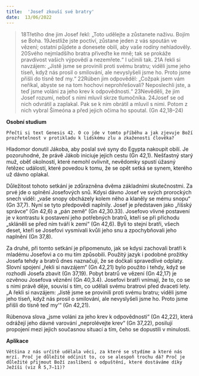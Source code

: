 ```yaml
---
title:  'Josef zkouší své bratry'
date:  13/06/2022
---
```


> <p></p>
> 18Třetího dne jim Josef řekl: „Toto udělejte a zůstanete naživu. Bojím se Boha. 19Jestliže jste poctiví, zůstane jeden z vás spoután ve vězení; ostatní půjdete a donesete obilí, aby vaše rodiny nehladověly. 20Svého nejmladšího bratra přiveďte ke mně; tak se prokáže pravdivost vašich výpovědí a nezemřete.“ I učinili tak. 21A řekli si navzájem: „Jistě jsme se provinili proti svému bratru; viděli jsme jeho tíseň, když nás prosil o smilování, ale nevyslyšeli jsme ho. Proto jsme přišli do tísně teď my.“ 22Rúben jim odpověděl: „Cožpak jsem vám neříkal, abyste se na tom hochovi neprohřešovali? Neposlechli jste, a teď jsme voláni za jeho krev k odpovědnosti.“ 23Nevěděli, že jim Josef rozumí, neboť s nimi mluvil skrze tlumočníka. 24Josef se od nich odvrátil a zaplakal. Pak se k nim obrátil a mluvil s nimi. Potom z nich vybral Šimeóna a před jejich očima ho spoutal. (Gn 42,18–24)

**Osobní studium**

`Přečti si text Genesis 42. O co jde v tomto příběhu a jak zjevuje Boží prozřetelnost v protikladu k lidskému zlu a zkaženosti člověka?`

Hladomor donutil Jákoba, aby poslal své syny do Egypta nakoupit obilí. Je pozoruhodné, že právě Jákob iniciuje jejich cestu (Gn 42,1). Nešťastný starý muž, oběť okolností, které nemohl ovlivnit, nevědomky spustí úžasný řetězec událostí, které povedou k tomu, že se opět setká se synem, kterého už dávno oplakal.

Důležitost tohoto setkání je zdůrazněna dvěma základními skutečnostmi. Za prvé jde o splnění Josefových snů. Kdysi dávno Josef ve svých prorockých snech viděl: „vaše snopy obcházely kolem něho a klaněly se mému snopu“ (Gn 37,7). Nyní se tyto předpovědi naplnily. Josef je představen jako „říšský správce“ (Gn 42,6) a „pán země“ (Gn 42,30.33). Josefovo vlivné postavení je v kontrastu k postavení jeho potřebných bratrů, kteří se při příchodu „skláněli se před ním tváří k zemi“ (Gn 42,6). Byli to stejní bratři, všech deset, kteří se Josefovi vysmívali kvůli jeho snu a zpochybňovali jeho naplnění (Gn 37,8).

Za druhé, při tomto setkání je připomenuto, jak se kdysi zachovali bratři k mladému Josefovi a co mu tím způsobili. Použitý jazyk i podobné prožitky Josefa tehdy a bratrů dnes naznačují, že se dočkali spravedlivé odplaty. Slovní spojení „řekli si navzájem“ (Gn 42,21) bylo použito i tehdy, když se rozhodli Josefa zbavit (Gn 37,19). Pobyt bratrů ve vězení (Gn 42,17) je ozvěnou Josefova věznění (Gn 40,3.4). Josefovi bratři vnímají, že to, co se s nimi právě děje, souvisí s tím, co udělali svému bratrovi před dvaceti lety. „A řekli si navzájem: ‚Jistě jsme se provinili proti svému bratru; viděli jsme jeho tíseň, když nás prosil o smilování, ale nevyslyšeli jsme ho. Proto jsme přišli do tísně teď my‘“ (Gn 42,21).

Rúbenova slova „jsme voláni za jeho krev k odpovědnosti“ (Gn 42,22), která odrážejí jeho dávné varování „neprolévejte krev“ (Gn 37,22), posilují propojení mezi jejich současnou situací a tím, čeho se dopustili v minulosti.

**Aplikace**

`Většina z nás určitě udělala věci, za které se stydíme a které nás mrzí. Proč je důležité odčinit to, co se alespoň trochu dá? Proč je důležité přijmout Boží zaslíbení o odpuštění, které dostáváme díky Ježíši (viz Ř 5,7–11)?`